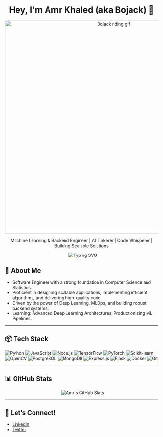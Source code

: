 <h1 align="center">Hey, I'm Amr Khaled (aka Bojack) 🐴</h1>
<p align="center">
  <img src="https://i.pinimg.com/originals/4c/d6/ea/4cd6eaa599851725aa5a195d162fb20d.gif" alt="Bojack riding gif" width="700" />
</p>
<p align="center">Machine Learning & Backend Engineer | AI Tinkerer | Code Whisperer | Building Scalable Solutions </p>

<p align="center">
  <img src="https://readme-typing-svg.demolab.com?font=Fira+Code&pause=1000&center=true&width=800&lines=Exploring+the+intersection+of+AI+and+scalable+systems...;...one+clean+code+commit+at+a+time.;Building+intelligent+applications+for+real-world+impact.;Constantly+learning,+growing,+and+breaking+the+occasional+build." alt="Typing SVG" />
</p>

## 🧠 About Me

- Software Engineer with a strong foundation in Computer Science and Statistics.
- Proficient in designing scalable applications, implementing efficient algorithms, and delivering high-quality code.
- Driven by the power of Deep Learning, MLOps, and building robust backend systems.
- Learning: Advanced Deep Learning Architectures, Productionizing ML Pipelines.

---


## 📦 Tech Stack

![Python](https://img.shields.io/badge/Python-3776AB?style=flat&logo=python&logoColor=white)
![JavaScript](https://img.shields.io/badge/JavaScript-F7DF1E?style=flat&logo=javascript&logoColor=black)
![Node.js](https://img.shields.io/badge/Node.js-339933?style=flat&logo=nodedotjs&logoColor=white)
![TensorFlow](https://img.shields.io/badge/TensorFlow-FF6F00?style=flat&logo=tensorflow&logoColor=white)
![PyTorch](https://img.shields.io/badge/PyTorch-EE4C2C?style=flat&logo=pytorch&logoColor=white)
![Scikit-learn](https://img.shields.io/badge/scikit--learn-%23F7931E.svg?style=flat&logo=scikit-learn&logoColor=white)
![OpenCV](https://img.shields.io/badge/OpenCV-%2327AE60.svg?style=flat&logo=opencv&logoColor=white)
![PostgreSQL](https://img.shields.io/badge/PostgreSQL-4169E1?style=flat&logo=postgresql&logoColor=white)
![MongoDB](https://img.shields.io/badge/MongoDB-%234ea94b.svg?style=flat&logo=mongodb&logoColor=white)
![Express.js](https://img.shields.io/badge/Express.js-%23000000.svg?style=flat&logo=express&logoColor=%23fff)
![Flask](https://img.shields.io/badge/Flask-%23000.svg?style=flat&logo=flask&logoColor=%23fff)
![Docker](https://img.shields.io/badge/Docker-%230db7ed.svg?style=flat&logo=docker&logoColor=white)
![Git](https://img.shields.io/badge/Git-F05032?style=flat&logo=git&logoColor=white)

---

## 📊 GitHub Stats

<p align="center">
  <img src="https://github-readme-stats.vercel.app/api?username=Amr3303&show_icons=true&theme=radical" alt="Amr's GitHub Stats" />
</p>

---

## 🤝 Let’s Connect!

- [LinkedIn](https://www.linkedin.com/in/amr-khaled-b413081aa/)
- [Twitter](#)
